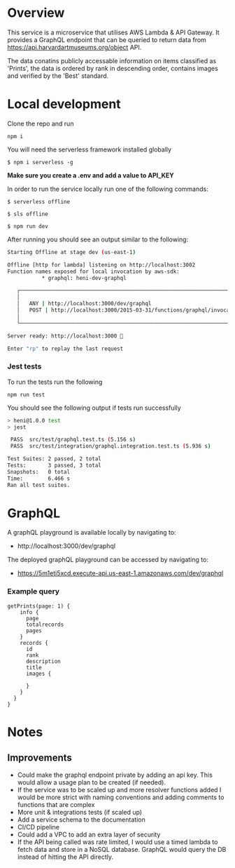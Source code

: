 # Overview

This service is a microservice that utilises AWS Lambda & API Gateway. It provides a GraphQL endpoint that can be queried to return data from https://api.harvardartmuseums.org/object API.

The data conatins publicly accessable information on items classified as 'Prints', the data is ordered by rank in descending order, contains images and verified by the 'Best' standard.

# Local development

Clone the repo and run

```
npm i
```

You will need the serverless framework installed globally

```
$ npm i serverless -g
```

**Make sure you create a .env and add a value to API_KEY**

In order to run the service locally run one of the following commands:

```
$ serverless offline
```

```
$ sls offline
```

```
$ npm run dev
```

After running you should see an output similar to the following:

```bash
Starting Offline at stage dev (us-east-1)

Offline [http for lambda] listening on http://localhost:3002
Function names exposed for local invocation by aws-sdk:
           * graphql: heni-dev-graphql

   ┌───────────────────────────────────────────────────────────────────────────┐
   │                                                                           │
   │   ANY | http://localhost:3000/dev/graphql                                 │
   │   POST | http://localhost:3000/2015-03-31/functions/graphql/invocations   │
   │                                                                           │
   └───────────────────────────────────────────────────────────────────────────┘

Server ready: http://localhost:3000 🚀

Enter "rp" to replay the last request
```

### Jest tests

To run the tests run the following

```
npm run test
```

You should see the following output if tests run successfully

```bash
> heni@1.0.0 test
> jest

 PASS  src/test/graphql.test.ts (5.156 s)
 PASS  src/test/integration/graphql.integration.test.ts (5.936 s)

Test Suites: 2 passed, 2 total
Tests:       3 passed, 3 total
Snapshots:   0 total
Time:        6.466 s
Ran all test suites.
```

# GraphQL

A graphQL playground is available locally by navigating to:

- http://localhost:3000/dev/graphql

The deployed graphQL playground can be accessed by navigating to:

- https://5m1eti5xcd.execute-api.us-east-1.amazonaws.com/dev/graphql

### Example query

```
getPrints(page: 1) {
    info {
      page
      totalrecords
      pages
    }
    records {
      id
      rank
      description
      title
      images {

      }
    }
  }
}
```

# Notes

## Improvements

- Could make the graphql endpoint private by adding an api key. This would allow a usage plan to be created (if needed).
- If the service was to be scaled up and more resolver functions added I would be more strict with naming conventions and adding comments to functions that are complex
- More unit & integrations tests (if scaled up)
- Add a service schema to the documentation
- CI/CD pipeline
- Could add a VPC to add an extra layer of security
- If the API being called was rate limited, I would use a timed lambda to fetch data and store in a NoSQL database. GraphQL would query the DB instead of hitting the API directly.
